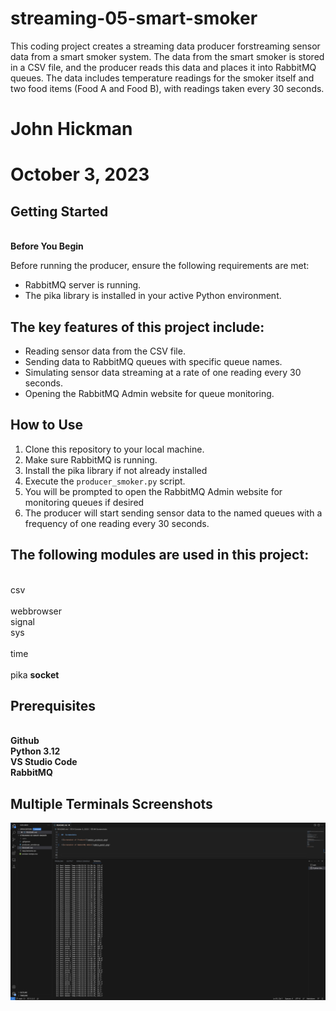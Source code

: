 
# streaming-05-smart-smoker
This coding project creates a streaming data producer forstreaming sensor data from a smart smoker system. The data from the smart smoker is stored in a CSV file, and the producer reads this data and places it into RabbitMQ queues. The data includes temperature readings for the smoker itself and two food items (Food A and Food B), with readings taken every 30 seconds.

# John Hickman 
# October 3, 2023


## Getting Started

 <br><B> Before You Begin </b></br>
 
Before running the producer, ensure the following requirements are met:

- RabbitMQ server is running.
- The pika library is installed in your active Python environment.

## The key features of this project include:

- Reading sensor data from the CSV file.
- Sending data to RabbitMQ queues with specific queue names.
- Simulating sensor data streaming at a rate of one reading every 30 seconds.
- Opening the RabbitMQ Admin website for queue monitoring.


## How to Use


1. Clone this repository to your local machine.
2. Make sure RabbitMQ is running.
3. Install the pika library if not already installed
4. Execute the `producer_smoker.py` script.
5. You will be prompted to open the RabbitMQ Admin website for monitoring queues if desired 
6. The producer will start sending sensor data to the named queues with a frequency of one reading every 30 seconds. 


## The following modules are used in this project:
<br> csv	
<br> webbrowser
<br> signal	
<br> sys	
<br> time	
<br> pika
<b>  socket

## Prerequisites
<br>Github
<br>Python 3.12 
<br>VS Studio Code 
<br>RabbitMQ


## Multiple Terminals Screenshots

![Screenshot of Producer](smoker_producer.png)











